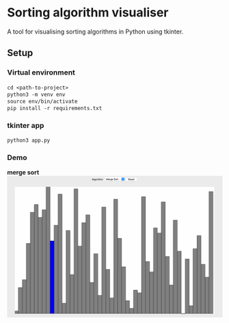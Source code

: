 # Sorting algorithm visualiser

A tool for visualising sorting algorithms in Python using tkinter.

## Setup

### Virtual environment

```commandline
cd <path-to-project>
python3 -m venv env
source env/bin/activate
pip install -r requirements.txt
```

### tkinter app

```commandline
python3 app.py
```

### Demo

**merge sort**
![](./assets/merge_sort.gif)
